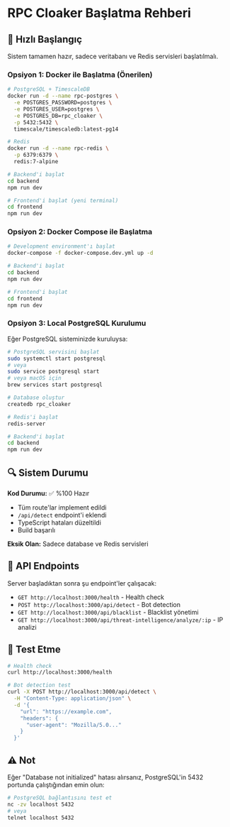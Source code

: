 # RPC Cloaker Başlatma Rehberi

## 🚀 Hızlı Başlangıç

Sistem tamamen hazır, sadece veritabanı ve Redis servisleri başlatılmalı.

### Opsiyon 1: Docker ile Başlatma (Önerilen)

```bash
# PostgreSQL + TimescaleDB
docker run -d --name rpc-postgres \
  -e POSTGRES_PASSWORD=postgres \
  -e POSTGRES_USER=postgres \
  -e POSTGRES_DB=rpc_cloaker \
  -p 5432:5432 \
  timescale/timescaledb:latest-pg14

# Redis
docker run -d --name rpc-redis \
  -p 6379:6379 \
  redis:7-alpine

# Backend'i başlat
cd backend
npm run dev

# Frontend'i başlat (yeni terminal)
cd frontend
npm run dev
```

### Opsiyon 2: Docker Compose ile Başlatma

```bash
# Development environment'ı başlat
docker-compose -f docker-compose.dev.yml up -d

# Backend'i başlat
cd backend
npm run dev

# Frontend'i başlat
cd frontend
npm run dev
```

### Opsiyon 3: Local PostgreSQL Kurulumu

Eğer PostgreSQL sisteminizde kuruluysa:

```bash
# PostgreSQL servisini başlat
sudo systemctl start postgresql
# veya
sudo service postgresql start
# veya macOS için
brew services start postgresql

# Database oluştur
createdb rpc_cloaker

# Redis'i başlat
redis-server

# Backend'i başlat
cd backend
npm run dev
```

## 🔍 Sistem Durumu

**Kod Durumu:** ✅ %100 Hazır
- Tüm route'lar implement edildi
- `/api/detect` endpoint'i eklendi
- TypeScript hataları düzeltildi
- Build başarılı

**Eksik Olan:** Sadece database ve Redis servisleri

## 📡 API Endpoints

Server başladıktan sonra şu endpoint'ler çalışacak:

- `GET http://localhost:3000/health` - Health check
- `POST http://localhost:3000/api/detect` - Bot detection
- `GET http://localhost:3000/api/blacklist` - Blacklist yönetimi
- `GET http://localhost:3000/api/threat-intelligence/analyze/:ip` - IP analizi

## 🧪 Test Etme

```bash
# Health check
curl http://localhost:3000/health

# Bot detection test
curl -X POST http://localhost:3000/api/detect \
  -H "Content-Type: application/json" \
  -d '{
    "url": "https://example.com",
    "headers": {
      "user-agent": "Mozilla/5.0..."
    }
  }'
```

## ⚠️ Not

Eğer "Database not initialized" hatası alırsanız, PostgreSQL'in 5432 portunda çalıştığından emin olun:

```bash
# PostgreSQL bağlantısını test et
nc -zv localhost 5432
# veya
telnet localhost 5432
```